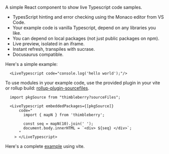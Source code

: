 A simple React component to show live Typescript code samples.

- TypesScript hinting and error checking using the Monaco editor from VS Code.
- Your example code is vanilla Typescript, depend on any libraries you like.
- You can depend on local packages (not just public packages on npm).
- Live preview, isolated in an iframe.
- Instant refresh, transpiles with sucrase.
- Docusaurus compatible.

Here's a simple example:

```
  <LiveTypescript code="console.log('hello world');"/>
```

To use modules in your example code, use the provided plugin in your vite or rollup build:
[rollup-plugin-sourcefiles].

```
  import pkgSource from "thimbleberry?sourceFiles";

  <LiveTypescript embeddedPackages={[pkgSource]}
      code="
        import { mapN } from 'thimbleberry';

        const seq = mapN(10).join(' ');
        document.body.innerHTML = `<div> ${seq} </div>`;
      "
    > </LiveTypescript>
```

Here's a complete [example][] using vite.

[example]: https://github.com/mighdoll/live-typescript/tree/main/packages/example/App.tsx
[rollup-plugin-sourcefiles]: https://github.com/mighdoll/live-typescript/tree/main/packages/rollup-plugin-sourcefiles

